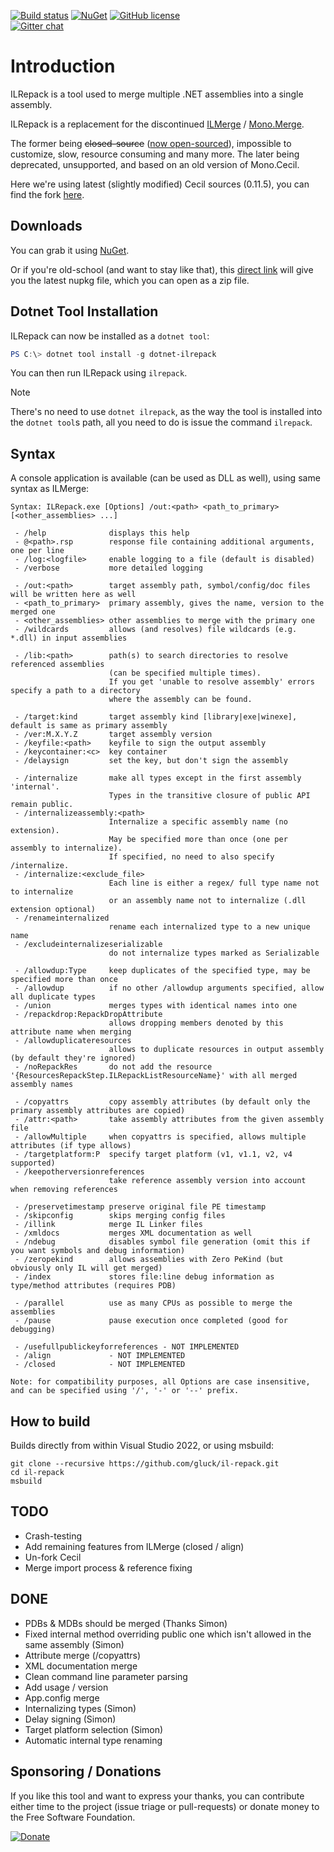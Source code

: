 [![Build status](https://img.shields.io/appveyor/ci/gluck/il-repack.svg?label=build%20windows)](https://ci.appveyor.com/project/gluck/il-repack) [![NuGet](https://img.shields.io/nuget/v/ILRepack.svg)](https://www.nuget.org/packages/ILRepack/) [![GitHub license](https://img.shields.io/github/license/gluck/il-repack.svg)](http://www.apache.org/licenses/LICENSE-2.0)   
[![Gitter chat](https://img.shields.io/badge/gitter-join%20chat-green.svg)](https://gitter.im/gluck/il-repack)

Introduction
============

ILRepack is a tool used to merge multiple .NET assemblies into a single assembly.

ILRepack is a replacement for the discontinued [ILMerge](http://www.microsoft.com/downloads/details.aspx?FamilyID=22914587-B4AD-4EAE-87CF-B14AE6A939B0&displaylang=en) / [Mono.Merge](http://evain.net/blog/articles/2006/11/06/an-introduction-to-mono-merge).

The former being ~~closed-source~~ ([now open-sourced](https://github.com/Microsoft/ILMerge)), impossible to customize, slow, resource consuming and many more.
The later being deprecated, unsupported, and based on an old version of Mono.Cecil.

Here we're using latest (slightly modified) Cecil sources (0.11.5), you can find the fork [here](https://github.com/KirillOsenkov/cecil/tree/ilrepack).

Downloads
------

You can grab it using [NuGet](http://nuget.org/packages/ILRepack/).

Or if you're old-school (and want to stay like that), this [direct link](http://nuget.org/api/v2/package/ILRepack) will give you the latest nupkg file, which you can open as a zip file.

Dotnet Tool Installation
-----

ILRepack can now be installed as a `dotnet tool`:

```powershell
PS C:\> dotnet tool install -g dotnet-ilrepack
```

You can then run ILRepack using `ilrepack`.

> [!Note]
> There's no need to use `dotnet ilrepack`, as the way the tool is installed into the `dotnet tool`s path, all you need to do is issue the command `ilrepack`.

Syntax
------

A console application is available (can be used as DLL as well), using same syntax as ILMerge:
```
Syntax: ILRepack.exe [Options] /out:<path> <path_to_primary> [<other_assemblies> ...]

 - /help              displays this help
 - @<path>.rsp        response file containing additional arguments, one per line
 - /log:<logfile>     enable logging to a file (default is disabled)
 - /verbose           more detailed logging

 - /out:<path>        target assembly path, symbol/config/doc files will be written here as well
 - <path_to_primary>  primary assembly, gives the name, version to the merged one
 - <other_assemblies> other assemblies to merge with the primary one
 - /wildcards         allows (and resolves) file wildcards (e.g. *.dll) in input assemblies

 - /lib:<path>        path(s) to search directories to resolve referenced assemblies 
                      (can be specified multiple times).
                      If you get 'unable to resolve assembly' errors specify a path to a directory
                      where the assembly can be found.

 - /target:kind       target assembly kind [library|exe|winexe], default is same as primary assembly
 - /ver:M.X.Y.Z       target assembly version
 - /keyfile:<path>    keyfile to sign the output assembly
 - /keycontainer:<c>  key container
 - /delaysign         set the key, but don't sign the assembly

 - /internalize       make all types except in the first assembly 'internal'.
                      Types in the transitive closure of public API remain public.
 - /internalizeassembly:<path>
                      Internalize a specific assembly name (no extension).
                      May be specified more than once (one per assembly to internalize).
                      If specified, no need to also specify /internalize.
 - /internalize:<exclude_file>
                      Each line is either a regex/ full type name not to internalize
                      or an assembly name not to internalize (.dll extension optional)
 - /renameinternalized
                      rename each internalized type to a new unique name
 - /excludeinternalizeserializable
                      do not internalize types marked as Serializable

 - /allowdup:Type     keep duplicates of the specified type, may be specified more than once
 - /allowdup          if no other /allowdup arguments specified, allow all duplicate types
 - /union             merges types with identical names into one
 - /repackdrop:RepackDropAttribute 
                      allows dropping members denoted by this attribute name when merging
 - /allowduplicateresources 
                      allows to duplicate resources in output assembly (by default they're ignored)
 - /noRepackRes       do not add the resource '{ResourcesRepackStep.ILRepackListResourceName}' with all merged assembly names

 - /copyattrs         copy assembly attributes (by default only the primary assembly attributes are copied)
 - /attr:<path>       take assembly attributes from the given assembly file
 - /allowMultiple     when copyattrs is specified, allows multiple attributes (if type allows)
 - /targetplatform:P  specify target platform (v1, v1.1, v2, v4 supported)
 - /keepotherversionreferences
                      take reference assembly version into account when removing references

 - /preservetimestamp preserve original file PE timestamp
 - /skipconfig        skips merging config files
 - /illink            merge IL Linker files
 - /xmldocs           merges XML documentation as well
 - /ndebug            disables symbol file generation (omit this if you want symbols and debug information)
 - /zeropekind        allows assemblies with Zero PeKind (but obviously only IL will get merged)
 - /index             stores file:line debug information as type/method attributes (requires PDB)

 - /parallel          use as many CPUs as possible to merge the assemblies
 - /pause             pause execution once completed (good for debugging)

 - /usefullpublickeyforreferences - NOT IMPLEMENTED
 - /align             - NOT IMPLEMENTED
 - /closed            - NOT IMPLEMENTED

Note: for compatibility purposes, all Options are case insensitive, and can be specified using '/', '-' or '--' prefix.
```

How to build
------

Builds directly from within Visual Studio 2022, or using msbuild:

```
git clone --recursive https://github.com/gluck/il-repack.git
cd il-repack
msbuild
```

TODO
------
  * Crash-testing
  * Add remaining features from ILMerge (closed / align)
  * Un-fork Cecil
  * Merge import process & reference fixing

DONE
------
  * PDBs & MDBs should be merged (Thanks Simon)
  * Fixed internal method overriding public one which isn't allowed in the same assembly (Simon)
  * Attribute merge (/copyattrs)
  * XML documentation merge
  * Clean command line parameter parsing
  * Add usage / version
  * App.config merge
  * Internalizing types (Simon)
  * Delay signing (Simon)
  * Target platform selection (Simon)
  * Automatic internal type renaming

Sponsoring / Donations
------
If you like this tool and want to express your thanks, you can contribute either time to the project (issue triage or pull-requests) or donate money to the Free Software Foundation.

[![Donate](https://www.gnu.org/graphics/logo-fsf.org-tiny.png)](https://my.fsf.org/donate/)
